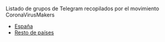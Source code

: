 Listado de grupos de Telegram recopilados por el movimiento CoronaVirusMakers

* [España](es.md)
* [Resto de países](resto.md)
